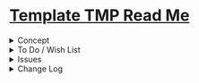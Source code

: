 # [Template TMP Read Me]( #tm-template/README.md )

<details>

<summary>Concept</summary>

</details>

<details>

<summary>To Do / Wish List</summary>


</details>

<details>

<summary>Issues</summary>


</details>

<details>

<summary>Change Log</summary>

### 2019-05-10 ~ Theo

* F - Add popup help and readme
* R - Refactor popup help button abstracted as variable

### 2019-04-30 ~ Theo

* First commit

</details>
